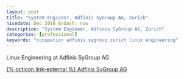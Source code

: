 ```yaml
---
layout: post
title: "System Engineer, Adfinis SyGroup AG, Zurich"
nicedate: Dec 2018 &ndash; now
description: "System Engineer, Adfinis SyGroup AG, Zurich"
categories: [professional]
keywords: "occupation adfinis sygroup zurich linux engineering"
---
```


Linux Engineering at Adfinis SyGroup AG

[{% octicon link-external %} Adfinis SyGroup AG](https://adfinis-sygroup.ch/)

